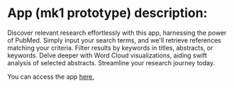 # App (mk1 prototype) description:  

Discover relevant research effortlessly with this app, harnessing the power of PubMed. Simply input your search terms, and we'll retrieve references matching your criteria.
Filter results by keywords in titles, abstracts, or keywords. Delve deeper with Word Cloud visualizations, aiding swift analysis of selected abstracts.
Streamline your research journey today.  

You can access the app [here.](https://litsearchermk2.streamlit.app/)
